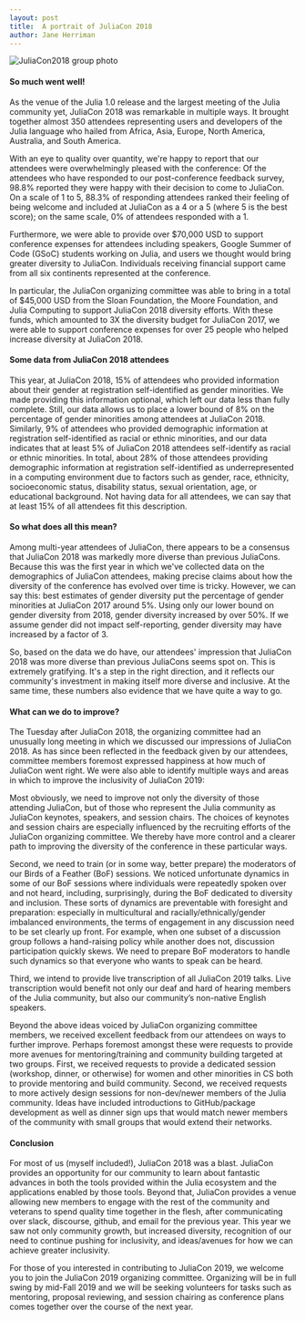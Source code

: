 ```yaml
---
layout: post
title:  A portrait of JuliaCon 2018
author: Jane Herriman
---
```

![JuliaCon2018 group photo](/images/blog/2018-09-11-juliacon2018/JuliaCon2018_group_photo.jpg)

#### So much went well!

As the venue of the Julia 1.0 release and the largest meeting of the Julia community yet, JuliaCon 2018 was remarkable in multiple ways. It brought together almost 350 attendees representing users and developers of the Julia language who hailed from Africa, Asia, Europe, North America, Australia, and South America. 

With an eye to quality over quantity, we're happy to report that our attendees were overwhelmingly pleased with the conference: Of the attendees who have responded to our post-conference feedback survey, 98.8% reported they were happy with their decision to come to JuliaCon. On a scale of 1 to 5, 88.3% of responding attendees ranked their feeling of being welcome and included at JuliaCon as a 4 or a 5 (where 5 is the best score); on the same scale, 0% of attendees responded with a 1.

Furthermore, we were able to provide over $70,000 USD to support conference expenses for attendees including speakers, Google Summer of Code (GSoC) students working on Julia, and users we thought would bring greater diversity to JuliaCon. Individuals receiving financial support came from all six continents represented at the conference.

In particular, the JuliaCon organizing committee was able to bring in a total of $45,000 USD from the Sloan Foundation, the Moore Foundation, and Julia Computing to support JuliaCon 2018 diversity efforts. With these funds, which amounted to 3X the diversity budget for JuliaCon 2017, we were able to support conference expenses for over 25 people who helped increase diversity at JuliaCon 2018.

#### Some data from JuliaCon 2018 attendees

This year, at JuliaCon 2018, 15% of attendees who provided information about their gender at registration self-identified as gender minorities. We made providing this information optional, which left our data less than fully complete. Still, our data allows us to place a lower bound of 8% on the percentage of gender minorities among attendees at JuliaCon 2018. Similarly, 9% of attendees who provided demographic information at registration self-identified as racial or ethnic minorities, and our data indicates that at least 5% of JuliaCon 2018 attendees self-identify as racial or ethnic minorities. In total, about 28% of those attendees providing demographic information at registration self-identified as underrepresented in a computing environment due to factors such as gender, race, ethnicity, socioeconomic status, disability status, sexual orientation, age, or educational background. Not having data for all attendees, we can say that at least 15% of all attendees fit this description.

#### So what does all this mean?

Among multi-year attendees of JuliaCon, there appears to be a consensus that JuliaCon 2018 was markedly more diverse than previous JuliaCons. Because this was the first year in which we've collected data on the demographics of JuliaCon attendees, making precise claims about how the diversity of the conference has evolved over time is tricky. However, we can say this: best estimates of gender diversity put the percentage of gender minorities at JuliaCon 2017 around 5%. Using only our lower bound on gender diversity from 2018, gender diversity increased by over 50%. If we assume gender did not impact self-reporting, gender diversity may have increased by a factor of 3.

So, based on the data we do have, our attendees' impression that JuliaCon 2018 was more diverse than previous JuliaCons seems spot on. This is extremely gratifying. It's a step in the right direction, and it reflects our community's investment in making itself more diverse and inclusive. At the same time, these numbers also evidence that we have quite a way to go. 

#### What can we do to improve?

The Tuesday after JuliaCon 2018, the organizing committee had an unusually long meeting in which we discussed our impressions of JuliaCon 2018. As has since been reflected in the feedback given by our attendees, committee members foremost expressed happiness at how much of JuliaCon went right. We were also able to identify multiple ways and areas in which to improve the inclusivity of JuliaCon 2019:

Most obviously, we need to improve not only the diversity of those attending JuliaCon, but of those who represent the Julia community as JuliaCon keynotes, speakers, and session chairs. The choices of keynotes and session chairs are especially influenced by the recruiting efforts of the JuliaCon organizing committee. We thereby have more control and a clearer path to improving the diversity of the conference in these particular ways.

Second, we need to train (or in some way, better prepare) the moderators of our Birds of a Feather (BoF) sessions. We noticed unfortunate dynamics in some of our BoF sessions where individuals were repeatedly spoken over and not heard, including, surprisingly, during the BoF dedicated to diversity and inclusion. These sorts of dynamics are preventable with foresight and preparation: especially in multicultural and racially/ethnically/gender imbalanced environments, the terms of engagement in any discussion need to be set clearly up front. For example, when one subset of a discussion group follows a hand-raising policy while another does not, discussion participation quickly skews. We need to prepare BoF moderators to handle such dynamics so that everyone who wants to speak can be heard.

Third, we intend to provide live transcription of all JuliaCon 2019 talks. Live transcription would benefit not only our deaf and hard of hearing members of the Julia community, but also our community’s non-native English speakers.

Beyond the above ideas voiced by JuliaCon organizing committee members, we received excellent feedback from our attendees on ways to further improve. Perhaps foremost amongst these were requests to provide more avenues for mentoring/training and community building targeted at two groups. First, we received requests to provide a dedicated session (workshop, dinner, or otherwise) for women and other minorities in CS both to provide mentoring and build community. Second, we received requests to more actively design sessions for non-dev/newer members of the Julia community. Ideas have included introductions to GitHub/package development as well as dinner sign ups that would match newer members of the community with small groups that would extend their networks.

#### Conclusion

For most of us (myself included!), JuliaCon 2018 was a blast. JuliaCon provides an opportunity for our community to learn about fantastic advances in both the tools provided within the Julia ecosystem and the applications enabled by those tools. Beyond that, JuliaCon provides a venue allowing new members to engage with the rest of the community and veterans to spend quality time together in the flesh, after communicating over slack, discourse, github, and email for the previous year. This year we saw not only community growth, but increased diversity, recognition of our need to continue pushing for inclusivity, and ideas/avenues for how we can achieve greater inclusivity.

For those of you interested in contributing to JuliaCon 2019, we welcome you to join the JuliaCon 2019 organizing committee. Organizing will be in full swing by mid-Fall 2019 and we will be seeking volunteers for tasks such as mentoring, proposal reviewing, and session chairing as conference plans comes together over the course of the next year.

